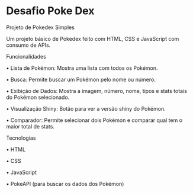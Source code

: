 # Desafio Poke Dex

Projeto de Pokedex Simples

Um projeto básico de Pokedex feito com HTML, CSS e JavaScript com consumo de APIs.

Funcionalidades

•
Lista de Pokémon: Mostra uma lista com todos os Pokémon.

•
Busca: Permite buscar um Pokémon pelo nome ou número.

•
Exibição de Dados: Mostra a imagem, número, nome, tipos e stats totais do Pokémon selecionado.

•
Visualização Shiny: Botão para ver a versão shiny do Pokémon.

•
Comparador: Permite selecionar dois Pokémon e comparar qual tem o maior total de stats.


Tecnologias

•
HTML

•
CSS

•
JavaScript

•
PokeAPI (para buscar os dados dos Pokémon)

